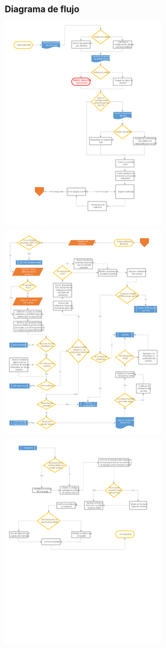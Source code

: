 
# Diagrama de flujo


![InicioServidor](DiagramaServidorInicio.svg)

![RecibirSolicitud](DiagramaServidorInicioSolicitud.svg)

![RetornarSolicitud](DiagramaServidorFinSolicitud.svg)